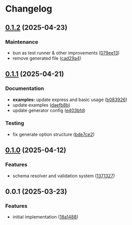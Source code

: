 # Changelog

## [0.1.2](https://github.com/xseman/conf.guard/compare/v0.1.1...v0.1.2) (2025-04-23)


### Maintenance

* bun as test runner & other improvements ([079ee13](https://github.com/xseman/conf.guard/commit/079ee132b43f3e9002173af87bc7c06294b0464e))
* remove generated file ([cad29a4](https://github.com/xseman/conf.guard/commit/cad29a475db1913dc25d1d574073db5c9a363462))

## [0.1.1](https://github.com/xseman/conf.guard/compare/v0.1.0...v0.1.1) (2025-04-21)


### Documentation

* **examples:** update express and basic usage ([b083926](https://github.com/xseman/conf.guard/commit/b083926bd6117d15bd6def59b512109b3f4390ba))
* update examples ([daefb8b](https://github.com/xseman/conf.guard/commit/daefb8b119f0df77b3b8b254e456e07c5d11b41f))
* update generator config ([e403bfd](https://github.com/xseman/conf.guard/commit/e403bfd5624817b195a6af2840bd0f4639c65f0e))


### Testing

* fix generate option structure ([bde7ce2](https://github.com/xseman/conf.guard/commit/bde7ce2ce5e6cc62bfa3a4b0f95b96eea0cfc47b))

## [0.1.0](https://github.com/xseman/conf.guard/compare/v0.0.1...v0.1.0) (2025-04-12)


### Features

* schema resolver and validation system ([1371327](https://github.com/xseman/conf.guard/commit/1371327ccd5efea069a601c1351fcc562a2a649c))

## 0.0.1 (2025-03-23)


### Features

* initial implementation ([18a1488](https://github.com/xseman/conf.guard/commit/18a148865832bf368d2c2b69ed7a0ab9b6fcdeb2))
